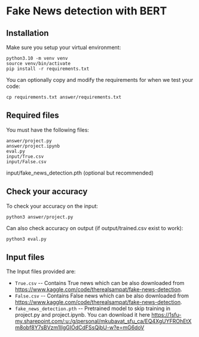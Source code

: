 
# Fake News detection with BERT

## Installation

Make sure you setup your virtual environment:

    python3.10 -m venv venv
    source venv/bin/activate
    pip install -r requirements.txt

You can optionally copy and modify the requirements for when we
test your code:

    cp requirements.txt answer/requirements.txt

## Required files

You must have the following files:

    answer/project.py
    answer/project.ipynb
    eval.py
    input/True.csv
    input/False.csv
    
input/fake_news_detection.pth (optional but recommended)

## Check your accuracy

To check your accuracy on the input:

    python3 answer/project.py
    
Can also check accuracy on output (if output/trained.csv exist to work):

    python3 eval.py

## Input files

The Input files provided are:

* `True.csv` -- Contains True news which can be also downloaded from https://www.kaggle.com/code/therealsampat/fake-news-detection.
* `False.csv` -- Contains False news which can be also downloaded from https://www.kaggle.com/code/therealsampat/fake-news-detection.
* `fake_news_detection.pth` -- Pretrained model to skip training in project.py and project.ipynb. You can download it here https://1sfu-my.sharepoint.com/:u:/g/personal/mkubavat_sfu_ca/EQ4XgUYFROhEtXm8obf8Y7sBVzm1lIgGIOdCdFSsQjbU-w?e=mG6doV
